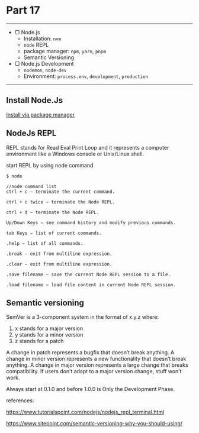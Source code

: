 # Part 17

---

* ▢ Node.js
  * Installation: `nvm`
  * `node` REPL
  * package manager: `npm`, `yarn`, `pnpm`
  * Semantic Versioning
* ▢ Node.js Development
  * `nodemon`, `node-dev`
  * Environment: `process.env`, `development`, `production`

---

## Install Node.Js

[Install via package manager](https://nodejs.org/en/download/package-manager/)

## NodeJs REPL

REPL stands for Read Eval Print Loop and it represents a computer environment like a Windows console or Unix/Linux shell.

start REPL by using node command

```
$ node
```

```
//node command list
ctrl + c − terminate the current command.

ctrl + c twice − terminate the Node REPL.

ctrl + d − terminate the Node REPL.

Up/Down Keys − see command history and modify previous commands.

tab Keys − list of current commands.

.help − list of all commands.

.break − exit from multiline expression.

.clear − exit from multiline expression.

.save filename − save the current Node REPL session to a file.

.load filename − load file content in current Node REPL session.
```

## Semantic versioning

SemVer is a 3-component system in the format of x.y.z where:

1.  x stands for a major version
1.  y stands for a minor version
1.  z stands for a patch

A change in patch represents a bugfix that doesn’t break anything. A change in minor version represents a new functionality that doesn’t break anything. A change in major version represents a large change that breaks compatibility. If users don’t adapt to a major version change, stuff won’t work.

Always start at 0.1.0 and before 1.0.0 is Only the Development Phase.

references:

https://www.tutorialspoint.com/nodejs/nodejs_repl_terminal.html

https://www.sitepoint.com/semantic-versioning-why-you-should-using/
